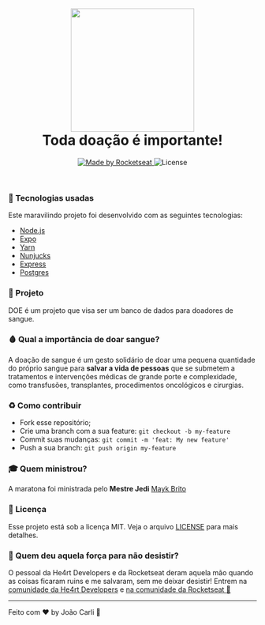 <h1 align="center">
  <img src="logo.png" width="250px" /><br>
  Toda doação é importante!
</h2>
<p align="center">
  <a href="https://rocketseat.com.br">
    <img alt="Made by Rocketseat" src="https://img.shields.io/badge/made%20by-Rocketseat-%23F7DF1E">
  </a>
  <img alt="License" src="https://img.shields.io/badge/license-MIT-%23F7DF1E">
</p>

<br>

### :rocket: Tecnologias usadas
Este maravilindo projeto foi desenvolvido com as seguintes tecnologias:
- [Node.js](https://nodejs.org/en/)
- [Expo](https://expo.io/)
- [Yarn](https://yarnpkg.com/)
- [Nunjucks](https://mozilla.github.io/nunjucks/)
- [Express](https://expressjs.com/pt-br/)
- [Postgres](https://node-postgres.com/)

### :syringe: Projeto

DOE é um projeto que visa ser um banco de dados para doadores de sangue. 

### 🩸 Qual a importância de doar sangue? <br>
A doação de sangue é um gesto solidário de doar uma pequena quantidade do próprio sangue para <b>salvar a vida de pessoas</b> que se submetem a tratamentos e intervenções médicas de grande porte e complexidade, como transfusões, transplantes, procedimentos oncológicos e cirurgias.

### :recycle: Como contribuir

- Fork esse repositório;
- Crie uma branch com a sua feature: `git checkout -b my-feature`
- Commit suas mudanças: `git commit -m 'feat: My new feature'`
- Push a sua branch: `git push origin my-feature`

### :mortar_board: Quem ministrou?

A maratona foi ministrada pelo <b>Mestre Jedi</b> [Mayk Brito](https://github.com/maykbrito)

### :memo: Licença

Esse projeto está sob a licença MIT. Veja o arquivo [LICENSE](LICENSE.md) para mais detalhes.

### :muscle: Quem deu aquela força para não desistir?

O pessoal da He4rt Developers e da Rocketseat deram aquela mão quando as coisas ficaram ruins e me salvaram, sem me deixar desistir!
Entrem na [comunidade da He4rt Developers](https://discord.gg/8mA4CM2) e [na comunidade da Rocketseat :rocket:](https://discordapp.com/invite/gCRAFhc)

---

Feito com ❤️ by João Carli :wave:
